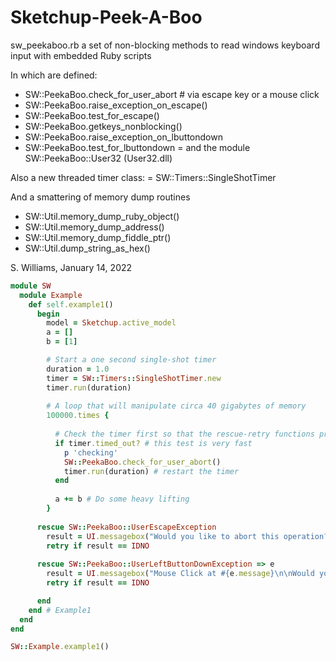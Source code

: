 # Sketchup-Peek-A-Boo
sw_peekaboo.rb a set of non-blocking methods to read windows keyboard input with embedded Ruby scripts

 In which are defined: 
  - SW::PeekaBoo.check_for_user_abort # via escape key or a mouse click
  - SW::PeekaBoo.raise_exception_on_escape()
  - SW::PeekaBoo.test_for_escape()
  - SW::PeekaBoo.getkeys_nonblocking()
  - SW::PeekaBoo.raise_exception_on_lbuttondown
  - SW::PeekaBoo.test_for_lbuttondown
  = and the module SW::PeekaBoo::User32 (User32.dll)
  
Also a new threaded timer class: 
  = SW::Timers::SingleShotTimer

And a smattering of memory dump routines
  - SW::Util.memory_dump_ruby_object()
  - SW::Util.memory_dump_address()
  - SW::Util.memory_dump_fiddle_ptr()
  - SW::Util.dump_string_as_hex()
 
S. Williams, January 14, 2022

```ruby
module SW
  module Example
    def self.example1()
      begin
        model = Sketchup.active_model
        a = []
        b = [1]

        # Start a one second single-shot timer
        duration = 1.0
        timer = SW::Timers::SingleShotTimer.new
        timer.run(duration)
        
        # A loop that will manipulate circa 40 gigabytes of memory
        100000.times {
        
          # Check the timer first so that the rescue-retry functions properly
          if timer.timed_out? # this test is very fast
            p 'checking'
            SW::PeekaBoo.check_for_user_abort()
            timer.run(duration) # restart the timer
          end
          
          a += b # Do some heavy lifting
        }
        
      rescue SW::PeekaBoo::UserEscapeException
        result = UI.messagebox("Would you like to abort this operation?", MB_YESNO)
        retry if result == IDNO
      
      rescue SW::PeekaBoo::UserLeftButtonDownException => e
        result = UI.messagebox("Mouse Click at #{e.message}\n\nWould you like to abort this operation?", MB_YESNO)
        retry if result == IDNO

      end
    end # Example1
  end
end

SW::Example.example1()

    

```


